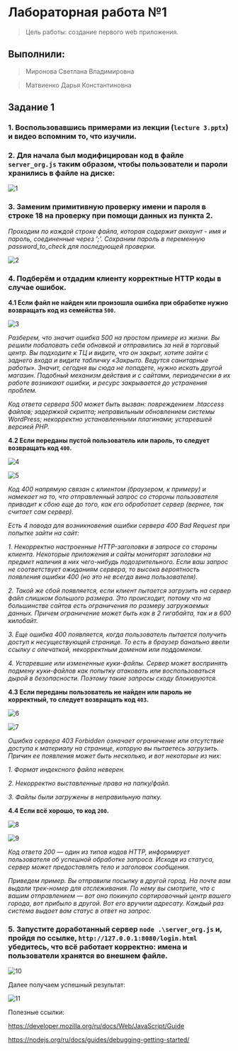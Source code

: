 # Лабораторная работа №1
> Цель работы: создание первого web приложения.

## Выполнили:
> Миронова Светлана Владимировна
 
> Матвиенко Дарья Константиновна

## Задание 1
### 1. Воспользовавшись примерами из лекции (``lecture 3.pptx``) и видео вспомним то, что изучили.
### 2. Для начала был модифицирован код в файле ``server_org.js`` таким образом, чтобы пользователи и пароли хранились в файле на диске: 

![1](https://user-images.githubusercontent.com/91056608/149935336-ec471795-216b-4453-8a42-12a53bd3ebf0.png)

### 3. Заменим примитивную проверку имени и пароля в строке 18 на проверку при помощи данных из пункта 2. 
*Проходим по каждой строке файла, которая содержит аккаунт - имя и пароль, соединенные через ';'. Сохраним пароль в переменную password_to_check для последующей проверки.*

![2](https://user-images.githubusercontent.com/91056608/149935967-0c945fa1-c264-4a27-83e7-61e6def0b666.png)

### 4. Подберём и отдадим клиенту корректные HTTP коды в случае ошибок.  

**4.1 Если файл не найден или произошла ошибка при обработке нужно возвращать код из семейства ``500``.**

![3](https://user-images.githubusercontent.com/91056608/149938652-4d3af9cf-7514-410f-af5c-2f7e765475c7.png)

*Разберем, что значит ошибка 500 на простом примере из жизни. Вы решили побаловать себя обновкой и отправились за ней в торговый центр. Вы подходите к ТЦ и видите, что он закрыт, хотите зайти с заднего входа и видите табличку «Закрыто. Ведутся санитарные работы». Значит, сегодня вы сюда не попадете, нужно искать другой магазин. Подобный механизм действия и с сайтами, периодически в их работе возникают ошибки, и ресурс закрывается до устранения проблем.*

*Код ответа сервера 500 может быть вызван: повреждением .htaccess файлов; задержкой скрипта; неправильным обновлением системы WordPress; некорректно установленными плагинами; устаревшей версией PHP.*

**4.2 Если переданы пустой пользователь или пароль, то следует возвращать код ``400``.**  

![4](https://user-images.githubusercontent.com/91056608/149938663-be1e3ea2-babf-444b-ac56-bb9056bd112f.png)

![5](https://user-images.githubusercontent.com/91056608/149940116-c1a80364-6032-40e3-80c3-48c928c9d9d5.png)

*Код 400 напрямую связан с клиентом (браузером, к примеру) и намекает на то, что отправленный запрос со стороны пользователя приводит к сбою еще до того, как его обработает сервер (вернее, так считает сам сервер).*

*Есть 4 повода для возникновения ошибки сервера 400 Bad Request при попытке зайти на сайт:*

*1. Некорректно настроенные HTTP-заголовки в запросе со стороны клиента. Некоторые приложения и сайты мониторят заголовки на предмет наличия в них чего-нибудь подозрительного. Если ваш запрос не соответствует ожиданиям сервера, то высока вероятность появления ошибки 400 (но это не всегда вина пользователя).*

*2. Такой же сбой появляется, если клиент пытается загрузить на сервер файл слишком большого размера. Это происходит, потому что на большинстве сайтов есть ограничения по размеру загружаемых данных. Причем ограничение может быть как в 2 гигабайта, так и в 600 килобайт.*

*3. Еще ошибка 400 появляется, когда пользователь пытается получить доступ к несуществующей странице. То есть в браузер банально ввели ссылку с опечаткой, некорректным доменом или поддоменом.*

*4. Устаревшие или измененные куки-файлы. Сервер может воспринять подмену куки-файлов как попытку атаковать или воспользоваться дырой в безопасности. Поэтому такие запросы сходу блокируются.*


**4.3 Если переданы пользователь не найден или пароль не корректный, то следует возвращать код ``403``.**  

![6](https://user-images.githubusercontent.com/91056608/149940863-686c0032-f30e-4b9a-9f06-719ca4cef565.png)

![7](https://user-images.githubusercontent.com/91056608/149940877-c1052fe2-13c4-49de-9cce-dc29cbdc0c6b.png)

*Ошибка сервера 403 Forbidden означает ограничение или отсутствие доступа к материалу на странице, которую вы пытаетесь загрузить. Причин ее появления может быть несколько, и вот некоторые из них:*

*1. Формат индексного файла неверен.*

*2. Некорректно выставленные права на папку/файл.*

*3. Файлы были загружены в неправильную папку.*

**4.4 Если всё хорошо, то код ``200``.**

![8](https://user-images.githubusercontent.com/96451409/147102986-5abbfc5a-3dad-4bde-b6ad-8714e35d5dc9.png)

![9](https://user-images.githubusercontent.com/96451409/147102931-cd574443-143e-46eb-b3d5-7825ade121ee.png)

*Код ответа 200 — один из типов кодов HTTP, информирует пользователя об успешной обработке запроса. Исходя из статуса, сервер может предоставлять тело и заголовок сообщения.*

*Приведем пример. Вы отправили посылку в другой город. На почте вам выдали трек-номер для отслеживания. По нему вы смотрите, что с вашим отправлением — вот оно покинуло сортировочный центр вашего города, вот прибыло в другой. Вот его вручили адресату. Каждый раз система выдает вам статус в ответ на запрос.*

### 5. Запустите доработанный сервер ``node .\server_org.js`` и, пройдя по ссылке, ``http://127.0.0.1:8080/login.html`` убедитесь, что всё работает корректно: имена и пользователи хранятся во внешнем файле.

![10](https://user-images.githubusercontent.com/91056608/149945345-3ec4a853-c476-4b5a-b238-dd7e29fb2002.jpg)

Далее получаем успешный результат:

![11](https://user-images.githubusercontent.com/91056608/149945365-9688d3bb-4ef1-4301-947f-bc09bedb9431.jpg)


Полезные ссылки:

https://developer.mozilla.org/ru/docs/Web/JavaScript/Guide

https://nodejs.org/ru/docs/guides/debugging-getting-started/